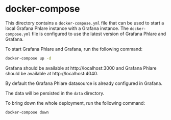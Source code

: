 # docker-compose

This directory contains a `docker-compose.yml` file that can be used to start a local Grafana Phlare instance
with a Grafana instance. The `docker-compose.yml` file is configured to use the latest version of Grafana Phlare and Grafana.

To start Grafana Phlare and Grafana, run the following command:

```bash
docker-compose up -d
```

Grafana should be available at http://localhost:3000 and Grafana Phlare should be available at http://localhost:4040.

By default the Grafana Phlare datasource is already configured in Grafana.

The data will be persisted in the `data` directory.

To bring down the whole deployment, run the following command:

```bash
docker-compose down
```
